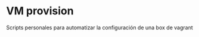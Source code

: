 VM provision
============

Scripts personales para automatizar la configuración de una box de vagrant

